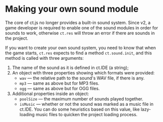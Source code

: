 # Making your own sound module

The core of ct.js no longer provides a built-in sound system. Since v2, a game developer is required to enable one of the sound modules in order for sounds to work, otherwise `ct.res` will throw an error if there are sounds in the project.

If you want to create your own sound system, you need to know that when the game starts, `ct.res` expects to find a method `ct.sound.init`, and this method is called with three arguments:

1) The name of the sound as it is defined in ct.IDE (a string);
2) An object with three properties showing which formats were provided:
    * `wav` — the relative path to the sound's WAV file, if there is any.
    * `mp3` — same as above but for MP3 files.
    * `ogg` — same as above but for OGG files.
3) Additional properties inside an object:
    * `poolSize` — the maximum number of sounds played together.
    * `isMusic` — whether or not the sound was marked as a music file in ct.IDE. You can do some heuristics based on this value, like lazy-loading music files to quicken the project loading process.
